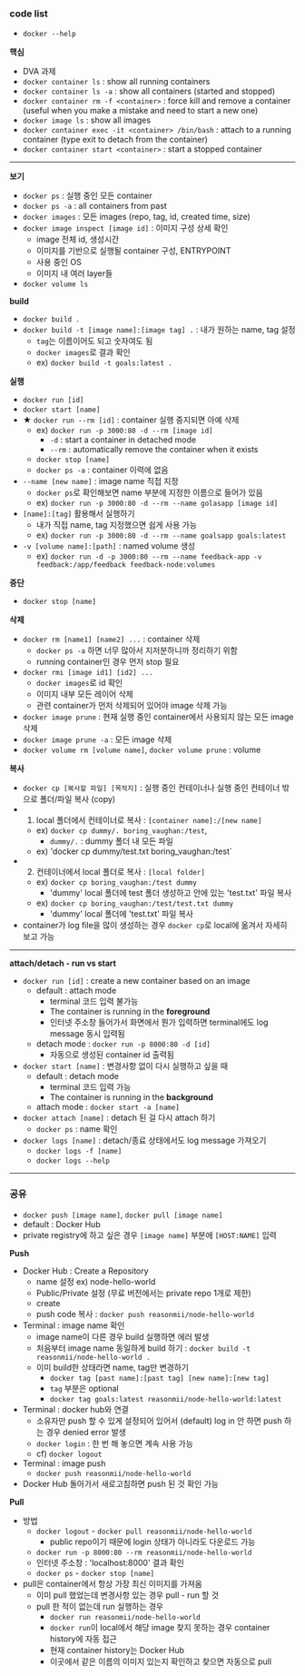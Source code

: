 ### code list
- `docker --help`

<b>핵심</b>
- DVA 과제
- `docker container ls` : show all running containers
- `docker container ls -a` : show all containers (started and stopped)
- `docker container rm -f <container>` : force kill and remove a container (useful when you make a mistake and need to start a new one)
- `docker image ls` : show all images
- `docker container exec -it <container> /bin/bash` : attach to a running container (type exit to detach from the container)
- `docker container start <container>` : start a stopped container

---

<b>보기</b>
- `docker ps` : 실행 중인 모든 container
- `docker ps -a` : all containers from past
- `docker images` : 모든 images (repo, tag, id, created time, size)
- `docker image inspect [image id]` : 이미지 구성 상세 확인
  - image 전체 id, 생성시간
  - 이미지를 기반으로 실행될 container 구성,  ENTRYPOINT
  - 사용 중인 OS
  - 이미지 내 여러 layer들
- `docker volume ls`

<b>build</b>
- `docker build .`
- `docker build -t [image name]:[image tag] .` : 내가 원하는 name, tag 설정
  - `tag`는 이름이어도 되고 숫자여도 됨
  - `docker images`로 결과 확인
  - ex) `docker build -t goals:latest .`
  
<b>실행</b>
- `docker run [id]`
- `docker start [name]`
- ★ `docker run --rm [id]` : container 실행 중지되면 아예 삭제
   - ex) `docker run -p 3000:80 -d --rm [image id]`
     - `-d` : start a container in detached mode
     - `--rm` : automatically remove the container when it exists
   - `docker stop [name]`
   - `docker ps -a` : container 이력에 없음
- `--name [new name]` : image name 직접 지정
  - `docker ps`로 확인해보면 name 부분에 지정한 이름으로 들어가 있음
  - ex) `docker run -p 3000:80 -d --rm --name golasapp [image id]`
- `[name]:[tag]` 활용해서 실행하기
  - 내가 직접 name, tag 지정했으면 쉽게 사용 가능
  - ex) `docker run -p 3000:80 -d --rm --name goalsapp goals:latest`
- `-v [volume name]:[path]` : named volume 생성
  - ex) `docker run -d -p 3000:80 --rm --name feedback-app -v feedback:/app/feedback feedback-node:volumes`

<b>중단</b>
- `docker stop [name]`

<b>삭제</b>
- `docker rm [name1] [name2] ...` : container 삭제
  - `docker ps -a` 하면 너무 많아서 지저분하니까 정리하기 위함
  - running container인 경우 먼저 stop 필요
- `docker rmi [image id1] [id2] ...`
  - `docker images`로 id 확인
  - 이미지 내부 모든 레이어 삭제
  - 관련 container가 먼저 삭제되어 있어야 image 삭제 가능
- `docker image prune` : 현재 실행 중인 container에서 사용되지 않는 모든 image 삭제
- `docker image prune -a` : 모든 image 삭제
- `docker volume rm [volume name]`, `docker volume prune` : volume 

<b>복사</b>
- `docker cp [복사할 파일] [목적지]` : 실행 중인 컨테이너나 실행 중인 컨테이너 밖으로 폴더/파일 복사 (copy)
- 1) local 폴더에서 컨테이너로 복사 : `[container name]:/[new name]`
  - ex) `docker cp dummy/. boring_vaughan:/test`,
    - `dummy/.` : dummy 폴더 내 모든 파일
  - ex) 'docker cp dummy/test.txt boring_vaughan:/test`  
- 2) 컨테이너에서 local 폴더로 복사 : `[local folder]`
  - ex) `docker cp boring_vaughan:/test dummy`
    - 'dummy' local 폴더에 test 폴더 생성하고 안에 있는 'test.txt' 파일 복사
  - ex) `docker cp boring_vaughan:/test/test.txt dummy`
    - 'dummy' local 폴더에 'test.txt' 파일 복사
- container가 log file을 많이 생성하는 경우 `docker cp`로 local에 옮겨서 자세히 보고  가능

---

<b>attach/detach - run vs start</b>
- `docker run [id]` : create a new container based on an image
  - default : attach mode
    - terminal 코드 입력 불가능
    - The container is running in the **foreground**
    - 인터넷 주소창 들어가서 화면에서 뭔가 입력하면 terminal에도 log message 동시 입력됨
  - detach mode : `docker run -p 8000:80 -d [id]`
    - 자동으로 생성된 container id 출력됨
- `docker start [name]` : 변경사항 없이 다시 실행하고 싶을 때
  - default : detach mode
    - terminal 코드 입력 가능
    - The container is running in the **background**
  - attach mode : `docker start -a [name]`
- `docker attach [name]` : detach 된 걸 다시 attach 하기
  - `docker ps` : name 확인
- `docker logs [name]` : detach/종료 상태에서도 log message 가져오기
  - `docker logs -f [name]`
  - `docker logs --help`

---

### 공유
- `docker push [image name]`, `docker pull [image name]`
- default : Docker Hub
- private registry에 하고 싶은 경우 `[image name]` 부분에 `[HOST:NAME]` 입력

<b>Push</b>
- Docker Hub : Create a Repository
  - name 설정 ex) node-hello-world
  - Public/Private 설정 (무료 버전에서는 private repo 1개로 제한)
  - create
  - push code 복사 : `docker push reasonmii/node-hello-world`
- Terminal : image name 확인
  - image name이 다른 경우 build 실행하면 에러 발생
  - 처음부터 image name 동일하게 build 하기 : `docker build -t reasonmii/node-hello-world .`
  - 이미 build한 상태라면 name, tag만 변경하기
    - `docker tag [past name]:[past tag] [new name]:[new tag]`
    - `tag` 부분은 optional
    - `docker tag goals:latest reasonmii/node-hello-world:latest`
- Terminal : docker hub와 연결
  - 소유자만 push 할 수 있게 설정되어 있어서 (default) log in 안 하면 push 하는 경우 denied error 발생
  - `docker login` : 한 번 해 놓으면 계속 사용 가능
  - cf) `docker logout`
- Terminal : image push
  - `docker push reasonmii/node-hello-world`
- Docker Hub 돌아가서 새로고침하면 push 된 것 확인 가능

<b>Pull</b>
- 방법
  - `docker logout` - `docker pull reasonmii/node-hello-world`
    - public repo이기 때문에 login 상태가 아니라도 다운로드 가능
  - `docker run -p 8000:80 --rm reasonmii/node-hello-world`
  - 인터넷 주소창 : 'localhost:8000' 결과 확인
  - `docker ps` - `docker stop [name]`
- pull은 container에서 항상 가장 최신 이미지를 가져옴
  - 이미 pull 했었는데 변경사항 있는 경우 pull - run 할 것
  - pull 한 적이 없는데 run 실행하는 경우
    - `docker run reasonmii/node-hello-world`
    - `docker run`이 local에서 해당 image 찾지 못하는 경우 container history에 자동 접근
    - 현재 container history는 Docker Hub
    - 이곳에서 같은 이름의 이미지 있는지 확인하고 찾으면 자동으로 pull   
